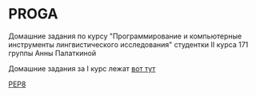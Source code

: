 # PROGA

Домашние задания по курсу "Программирование и компьютерные инструменты лингвистического исследования" студентки II курса 171 группы Анны Палаткиной

Домашние задания за I курс лежат [вот тут](https://github.com/AnnaPalarkina171/Repozitori)

[PEP8](http://pep8.org/#introduction)

